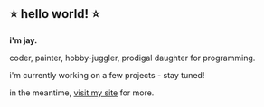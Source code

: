 ## ⭐ hello world! ⭐

**i'm jay.** 

coder, painter, hobby-juggler, prodigal daughter for programming.

i'm currently working on a few projects - stay tuned!

in the meantime, [visit my site](https://jehielle.github.io/) for more.

<!--
**jehielle/jehielle** is a ✨ _special_ ✨ repository because its `README.md` (this file) appears on your GitHub profile.

Here are some ideas to get you started:

- 🔭 I’m currently working on ...
- 🌱 I’m currently learning ...
- 👯 I’m looking to collaborate on ...
- 🤔 I’m looking for help with ...
- 💬 Ask me about ...
- 📫 How to reach me: ...
- 😄 Pronouns: ...
- ⚡ Fun fact: ...
-->
